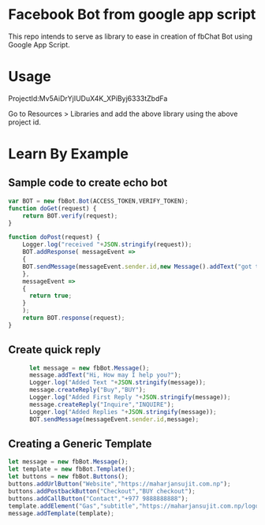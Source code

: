 # Facebook Bot from google app script

This repo intends to serve as library to ease in creation of fbChat Bot using Google App Script.

# Usage 

ProjectId:Mv5AiDrYjIUDuX4K_XPiByj6333tZbdFa

Go to Resources > Libraries and add the above library using the above project id.

# Learn By Example
## Sample code to create echo bot
```js
var BOT = new fbBot.Bot(ACCESS_TOKEN,VERIFY_TOKEN);
function doGet(request) {
    return BOT.verify(request);
}

function doPost(request) {
    Logger.log("received "+JSON.stringify(request));
    BOT.addResponse( messageEvent =>
    {
    BOT.sendMessage(messageEvent.sender.id,new Message().addText("got text: " + messageEvent.message.text));
    },
    messageEvent =>
    {
      return true;
    }
    );
    return BOT.response(request);
}
```
## Create quick reply
```js
      let message = new fbBot.Message();
      message.addText("Hi, How may I help you?");
      Logger.log("Added Text "+JSON.stringify(message));
      message.createReply("Buy","BUY");
      Logger.log("Added First Reply "+JSON.stringify(message));
      message.createReply("Inquire","INQUIRE");
      Logger.log("Added Replies "+JSON.stringify(message));
      BOT.sendMessage(messageEvent.sender.id,message);
```

## Creating a Generic Template
```js
let message = new fbBot.Message();
let template = new fbBot.Template();
let buttons = new fbBot.Buttons();
buttons.addUrlButton("Website","https://maharjansujit.com.np");
buttons.addPostbackButton("Checkout","BUY checkout");
buttons.addCallButton("Contact","+977 9888888888");
template.addElement("Gas","subtitle","https://maharjansujit.com.np/logo.jpg","url","https://maharjansujit.com.np",buttons);
message.addTemplate(template);
```
